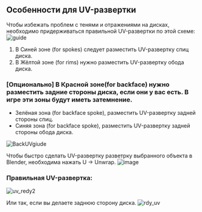 ## Особенности для UV-развертки
Чтобы избежать проблем с тенями и отражениями на дисках, необходимо придерживаться правильной UV-развертки по этой схеме:
![guide](https://github.com/Jeefrect/text-exp/assets/121081064/6b61be98-b235-46f2-998e-c7803060400b)
1. В Синей зоне (for spokes) следует разместить UV-развертку спиц диска.
2. В Жёлтой зоне (for rims) нужно разместить UV-развертку обода диска.

### [Опционально] В Красной зоне(for backface) нужно разместить задние стороны диска, если они у вас есть. В игре эти зоны будут иметь затемнение.
- Зелёная зона (for backface spoke), разместить UV-развертку задней стороны спиц.
- Синяя зона (for backface spoke), разместить UV-развертку задней стороны обода диска.
  
![BackUVgiude](https://github.com/Jeefrect/text-exp/assets/121081064/7509e94d-9536-4b10-8b16-e419ffa73441)

Чтобы быстро сделать UV-развертку разветрку выбранного объекта в Blender, необходима нажать U -> Unwrap.
![image](https://github.com/Jeefrect/text-exp/assets/121081064/f252be25-34ad-488f-ad71-f0b3762ba101)

### Правильная UV-развертка:
![uv_redy2](https://github.com/Jeefrect/text-exp/assets/121081064/85036403-2087-4e66-8b0e-eedc43f9abd4)

Или так, если вы делаете заднюю сторону диска.
![rdy_uv](https://github.com/Jeefrect/text-exp/assets/121081064/7653a545-1c89-4b8f-ae4d-9a29d2e00163)
